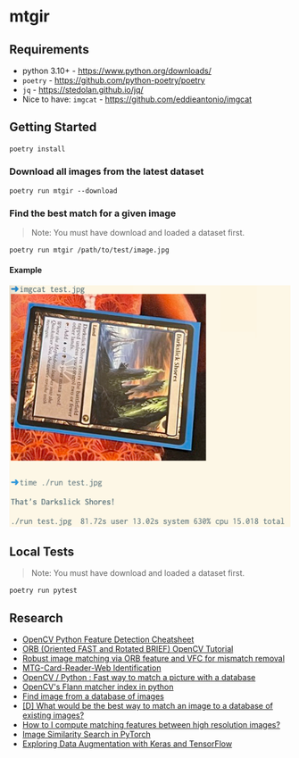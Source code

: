 # mtgir

## Requirements

- python 3.10+ - <https://www.python.org/downloads/>
- `poetry` - <https://github.com/python-poetry/poetry>
- `jq` - <https://stedolan.github.io/jq/>
- Nice to have: `imgcat` - <https://github.com/eddieantonio/imgcat>

## Getting Started

```shell
poetry install
```

### Download all images from the latest dataset

```shell
poetry run mtgir --download
```

### Find the best match for a given image

> Note: You must have download and loaded a dataset first.

```shell
poetry run mtgir /path/to/test/image.jpg
```

#### Example

![example](https://raw.githubusercontent.com/lexicalunit/mtgir/main/example.png)

## Local Tests

> Note: You must have download and loaded a dataset first.

```shell
poetry run pytest
```

## Research

- [OpenCV Python Feature Detection Cheatsheet](https://github.com/methylDragon/opencv-python-reference/blob/master/02%20OpenCV%20Feature%20Detection%20and%20Description.md)
- [ORB (Oriented FAST and Rotated BRIEF) OpenCV Tutorial](https://docs.opencv.org/3.4.4/d1/d89/tutorial_py_orb.html)
- [Robust image matching via ORB feature and VFC for mismatch removal](https://www.spiedigitallibrary.org/conference-proceedings-of-spie/10609/2283260/Robust-image-matching-via-ORB-feature-and-VFC-for-mismatch/10.1117/12.2283260.short)
- [MTG-Card-Reader-Web Identification](https://github.com/TrifectaIII/MTG-Card-Reader-Web/blob/01fcbcdddf2f0bc019010062c1ec35b21cd9b9c4/Identification.py)
- [OpenCV / Python : Fast way to match a picture with a database](https://stackoverflow.com/questions/29563429/opencv-python-fast-way-to-match-a-picture-with-a-database)
- [OpenCV's Flann matcher index in python](https://stackoverflow.com/questions/54208099/opencvs-flann-matcher-index-in-python)
- [Find image from a database of images](https://stackoverflow.com/questions/46479237/find-image-from-a-database-of-images)
- [[D] What would be the best way to match an image to a database of existing images?](https://www.reddit.com/r/MachineLearning/comments/xc0tmt/d_what_would_be_the_best_way_to_match_an_image_to/)
- [How to I compute matching features between high resolution images?](https://stackoverflow.com/questions/64246583/how-to-i-compute-matching-features-between-high-resolution-images)
- [Image Similarity Search in PyTorch
](https://medium.com/pytorch/image-similarity-search-in-pytorch-1a744cf3469)
- [Exploring Data Augmentation with Keras and TensorFlow](https://towardsdatascience.com/exploring-image-data-augmentation-with-keras-and-tensorflow-a8162d89b844)
